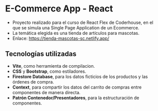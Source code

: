 # E-Commerce App - React
- Proyecto realizado para el curso de React Flex de Coderhouse, en el que se simula una Single Page Application de un Ecommerce.
- La temática elegida es una tienda de artículos para mascotas.
- Enlace: https://tienda-mascotas-sc.netlify.app/

## Tecnologías utilizadas
- **Vite**, como herramienta de compilacion.
- **CSS** y **Bootstrap**, como estiladores.
- **Firestore Database**, para los datos ficticios de los productos y las órdenes de compra.
- **Context**, para compartir los datos del carrito de compras entre componentes de manera directa.
- **Patrón Contenedor/Presentadores**, para la estructuración de componentes.
